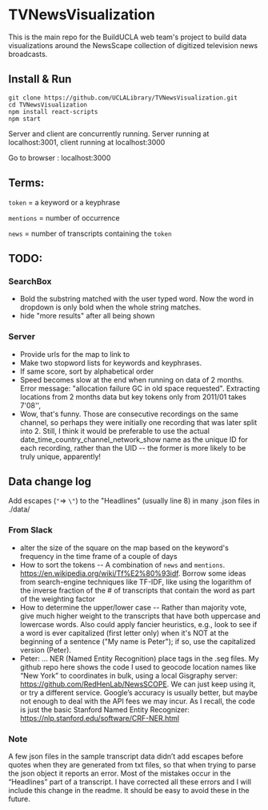 # TVNewsVisualization
This is the main repo for the BuildUCLA web team's project to build data visualizations around the NewsScape collection of digitized television news broadcasts.

## Install & Run

```
git clone https://github.com/UCLALibrary/TVNewsVisualization.git
cd TVNewsVisualization
npm install react-scripts
npm start
```

Server and client are concurrently running. Server running at localhost:3001, client running at localhost:3000

Go to browser : localhost:3000

## Terms:
`token` = a keyword or a keyphrase

`mentions` = number of occurrence

`news` = number of transcripts containing the `token`

## TODO:

### SearchBox
- Bold the substring matched with the user typed word. Now the word in dropdown is only bold when the whole string matches.
- hide "more results" after all being shown

### Server
- Provide urls for the map to link to
- Make two stopword lists for keywords and keyphrases.
- If same score, sort by alphabetical order
- Speed becomes slow at the end when running on data of 2 months. Error message:
"allocation failure GC in old space requested". Extracting locations from 2 months data but key tokens only from 2011/01 takes 7'08'',
- Wow, that's funny. Those are consecutive recordings on the same channel, so perhaps they were initially one recording that was later split into 2. Still, I think it would be preferable to use the actual date_time_country_channel_network_show name as the unique ID for each recording, rather than the UID -- the former is more likely to be truly unique, apparently!

## Data change log

Add escapes (`"`=> `\"`) to the "Headlines" (usually line 8) in many .json files in ./data/

### From Slack
- alter the size of the square on the map based on the keyword's frequency in the time frame of a couple of days
- How to sort the tokens -- A combination of `news` and `mentions`. https://en.wikipedia.org/wiki/Tf%E2%80%93idf. Borrow some ideas from search-engine techniques like TF-IDF, like using the logarithm of the inverse fraction of the # of transcripts that contain the word as part of the weighting factor
- How to determine the upper/lower case -- Rather than majority vote, give much higher weight to the transcripts that have both uppercase and lowercase words. Also could apply fancier heuristics, e.g., look to see if a word is ever capitalized (first letter only) when it's NOT at the beginning of a sentence ("My name is Peter"); if so, use the capitalized version (Peter).
- Peter: ... NER (Named Entity Recognition) place tags in the .seg files.
My github repo here shows the code I used to geocode location names like “New York” to coordinates in bulk, using a local Gisgraphy server: https://github.com/RedHenLab/NewsSCOPE. We can just keep using it, or try a different service. Google’s accuracy is usually better, but maybe not enough to deal with the API fees we may incur. As I recall, the code is just the basic Stanford Named Entity Recognizer: https://nlp.stanford.edu/software/CRF-NER.html

### Note

A few json files in the sample transcript data didn’t add escapes before quotes when they are generated from txt files, so that when trying to parse the json object it reports an error. Most of the mistakes occur in the “Headlines” part of a transcript. I have corrected all these errors and I will include this change in the readme. It should be easy to avoid these in the future.